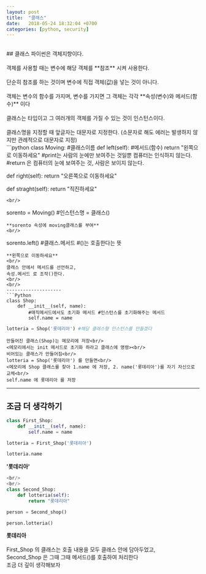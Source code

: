 ```yaml
---
layout: post
title:  "클래스"
date:   2018-05-24 18:32:04 +0700
categories: [python, security]
---
```

<br/>
## 클래스
파이썬은 객체지향이다.
<br/>
<br/>
객체를 사용할 때는 변수에 해당 객체를 **참조** 시켜 사용한다.
<br/>
<br/>
단순히 참조를 하는 것이며 변수에 직접 객체(값)을 넣는 것이 아니다.
<br/>
<br/>
객체는 변수의 함수를 가지며,
변수를 가지면 그 객체는 각각 **속성(변수)와 메서드(함수)** 이다
<br/>
<br/>
클래스는 타입이고 그 여러개의 객체를 가질 수 있는 것이 인스턴스이다.
<br/>
<br/>
클래스명을 지정할 때 앞글자는 대문자로 지정한다.
(소문자로 해도 에러는 발생하지 않지만 관례적으로 대문자로 지정)
<br/>
```python
class Moving: #클래스이름
  def left(self): #메서드(함수)
    return "왼쪽으로 이동하세요"
        #print는 사람의 눈에만 보여주는 것일뿐 컴퓨터는 인식하지 않는다.
        #return 은 컴퓨터의 눈에 보여주는 것, 사람은 보이지 않는다.

  def right(self):
    return "오른쪽으로 이동하세요"

  def straght(self):
    return "직진하세요"
```
<br/>
```
sorento = Moving()
#인스턴스명 = 클래스()
```
**sorento 속성에 moving클래스를 부여**
<br/>
```
sorento.left()
#클래스.메서드
#()는 호출한다는 뜻
```
**왼쪽으로 이동하세요**
<br/>
클래스 안에서 메서드를 선언하고,
속성.메서드 로 조작()한다.
<br/>
<br/>
--------------------
```Python
class Shop:
    def __init__(self, name):
        #매직메서드에서도 초기화 메서드 #인스턴스를 초기화해주는 메서드
        self.name = name
```
```Python
lotteria = Shop('롯데리아') #해당 클래스형 인스턴스를 만들겠다
```
```
만들어진 클래스(Shop)는 메모리에 저장<br/>
<메모리에서는 init 메서드로 초기화 하라고 클래스에 명령><br/>
비어있는 클래스가 만들어짐<br/>
lotteria = Shop('롯데리아') 를 만들면<br/>
<메모리에 Shop 클래스를 찾아 1.name 에 저장, 2. name('롯데리아')를 자기 자신으로 교체<br/>
self.name 에 롯데리아 를 저장
```
--------------------
## 조금 더 생각하기
```Python
class First_Shop:
    def __init__(self, name):
        self.name = name
```
```Python
lotteria = First_Shop('롯데리아')
```
```Python
lotteria.name
```
**'롯데리아'**
```Python
<br/>
<br/>
class Second_Shop:
    def lotteria(self):
        return "롯데리아"
```
```Python
person = Second_shop()
```
```Python
person.lotteria()
```
**롯데리아**
<br/><br/>
First_Shop 의 클래스는 호출 내용을 모두 클래스 안에 담아두었고,
<br/>
Second_Shop 은 그때 그때 메서드()를 호출하여 처리한다
<br/>
조금 더 깊이 생각해보자
